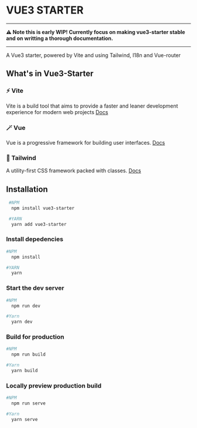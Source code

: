 # VUE3 STARTER

---

**:warning: Note this is early WIP! Currently focus on making vue3-starter stable and on writting a thorough documentation.**

---

A Vue3 starter, powered by Vite and using Tailwind, I18n and Vue-router

## What's in Vue3-Starter

### ⚡️ Vite

Vite is a build tool that aims to provide a faster and leaner development experience for modern web projects
[Docs](https://vitejs.dev/guide/)

### 🪄 Vue

Vue is a progressive framework for building user interfaces.
[Docs](https://v3.vuejs.org/guide/introduction.html)

### 🎨 Tailwind

A utility-first CSS framework packed with classes.
[Docs](https://tailwindcss.com/docs)

## Installation

```bash
 #NPM
  npm install vue3-starter

 #YARN
  yarn add vue3-starter
```

### Install depedencies

```bash
#NPM
  npm install

#YARN
  yarn
```

### Start the dev server

```bash
#NPM
  npm run dev

#Yarn
  yarn dev
```

### Build for production

```bash
#NPM
  npm run build

#Yarn
  yarn build
```

### Locally preview production build

```bash
#NPM
  npm run serve

#Yarn
  yarn serve
```
